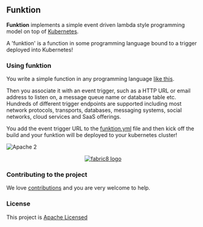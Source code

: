 ## Funktion

**Funktion** implements a simple event driven lambda style programming model on top of [Kubernetes](http://kubernetes.io).

A 'funktion' is a function in some programming language bound to a trigger deployed into Kubernetes!

### Using funktion

You write a simple function in any programming language [like this]().

Then you associate it with an event trigger, such as a HTTP URL or email address to listen on, a message queue name or database table etc. Hundreds of different trigger endpoints are supported including most network protocols, transports, databases, messaging systems, social networks, cloud services and SaaS offerings.

You add the event trigger URL to the [funktion.yml](funktion-runtime/funktion.yml) file and then kick off the build and your funktion will be deployed to your kubernetes cluster!

![Apache 2](http://img.shields.io/badge/license-Apache%202-red.svg)

<p align="center">
  <a href="http://fabric8.io/">
  	<img src="https://raw.githubusercontent.com/fabric8io/fabric8/master/docs/images/cover/cover_small.png" alt="fabric8 logo"/>
  </a>
</p>

### Contributing to the project

We love [contributions](http://fabric8.io/contributing/index.html) and you are very welcome to help.

### License

This project is [Apache Licensed](license.txt)
